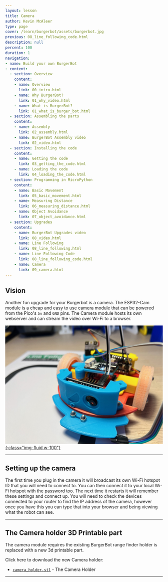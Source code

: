 ```yaml
---
layout: lesson
title: Camera
author: Kevin McAleer
type: page
cover: /learn/burgerbot/assets/burgerbot.jpg
previous: 08_line_following_code.html
description: null
percent: 100
duration: 1
navigation:
- name: Build your own BurgerBot
- content:
  - section: Overview
    content:
    - name: Overview
      link: 00_intro.html
    - name: Why BurgerBot?
      link: 01_why_video.html
    - name: What is BurgerBot?
      link: 01_what_is_burger_bot.html
  - section: Assembling the parts
    content:
    - name: Assembly
      link: 02_assembly.html
    - name: BurgerBot Assembly video
      link: 02_video.html
  - section: Installing the code
    content:
    - name: Getting the code
      link: 03_getting_the_code.html
    - name: Loading the code
      link: 04_loading_the_code.html
  - section: Programming in MicroPython
    content:
    - name: Basic Movement
      link: 05_basic_movement.html
    - name: Measuring Distance
      link: 06_measuring_distance.html
    - name: Object Avoidance
      link: 07_object_avoidance.html
  - section: Upgrades
    content:
    - name: BurgerBot Upgrades video
      link: 08_video.html
    - name: Line Following
      link: 08_line_following.html
    - name: Line Following Code
      link: 08_line_following_code.html
    - name: Camera
      link: 09_camera.html
---
```



## Vision

Another fun upgrade for your Burgerbot is a camera. The ESP32-Cam module is a cheap and easy to use camera module that can be powered from the Pico's `5v` and `GND` pins. The Camera module hosts its own webserver and can stream the video over Wi-Fi to a browser.

[![Camera Module](assets/camera_module.jpg){:class="img-fluid w-100"}](assets/camera_module.jpg)

---

## Setting up the camera

The first time you plug in the camera it will broadcast its own Wi-Fi hotspot ID that you will need to connect to. You can then connect it to your local Wi-Fi hotspot with the password too. The next time it restarts it will remember these settings and connect up. You will need to check the devices connected to your router to find the IP address of the camera, however once you have this you can type that into your browser and being viewing what the robot can see.

---

## The Camera holder 3D Printable part

The camera module requires the existing BurgerBot range finder holder is replaced with a new 3d printable part.

Click here to download the new Camera holder:

* [`camera_holder.stl`](/assets/stl/burgerbot_v2/camera_holder.stl) - The Camera Holder

---
